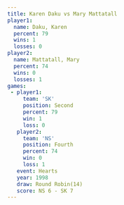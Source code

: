 ```yaml
---
title: Karen Daku vs Mary Mattatall
player1:               
  name: Daku, Karen    
  percent: 79          
  wins: 1              
  losses: 0            
player2:               
  name: Mattatall, Mary
  percent: 74          
  wins: 0              
  losses: 1            
games:
 - player1:          
     team: 'SK'      
     position: Second
     percent: 79     
     win: 1          
     loss: 0         
   player2:          
     team: 'NS'      
     position: Fourth
     percent: 74     
     win: 0          
     loss: 1         
   event: Hearts        
   year: 1998           
   draw: Round Robin(14)
   score: NS 6 - SK 7   
---
```

